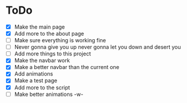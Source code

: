 # ToDo

- [X] Make the main page
- [X] Add more to the about page
- [ ] Make sure everything is working fine
- [ ] Never gonna give you up never gonna let you down and desert you
- [ ] Add more things to this project
- [X] Make the navbar work
- [X] Make a better navbar than the current one
- [X] Add animations
- [X] Make a test page
- [X] Add more to the script
- [ ] Make better animations -w-
